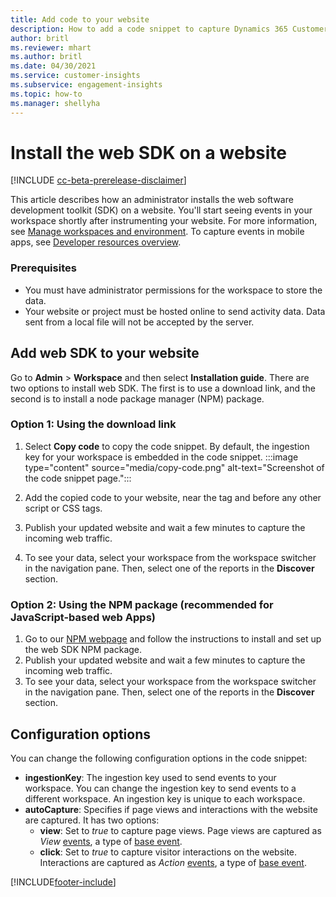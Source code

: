 ```yaml
---
title: Add code to your website
description: How to add a code snippet to capture Dynamics 365 Customer Insights events on your website.
author: britl
ms.reviewer: mhart
ms.author: britl
ms.date: 04/30/2021
ms.service: customer-insights
ms.subservice: engagement-insights
ms.topic: how-to
ms.manager: shellyha
---
```


# Install the web SDK on a website

[!INCLUDE [cc-beta-prerelease-disclaimer](includes/cc-beta-prerelease-disclaimer.md)]

This article describes how an administrator installs the web software development toolkit (SDK) on a website. You'll start seeing events in your workspace shortly after instrumenting your website. For more information, see [Manage workspaces and environment](manage-environments-workspaces.md). To capture events in mobile apps, see [Developer resources overview](developer-resources.md).


### Prerequisites

* You must have administrator permissions for the workspace to store the data.
* Your website or project must be hosted online to send activity data. Data sent from a local file will not be accepted by the server.


## Add web SDK to your website

Go to **Admin** > **Workspace**  and then select **Installation guide**. There are two options to install web SDK. The first is to use a download link, and the second is to install a node package manager (NPM) package.

### Option 1: Using the download link

1. Select **Copy code** to copy the code snippet. By default, the ingestion key for your workspace is embedded in the code snippet.
  :::image type="content" source="media/copy-code.png" alt-text="Screenshot of the code snippet page.":::

1. Add the copied code to your website, near the <head> tag and before any other script or CSS tags.
1. Publish your updated website and wait a few minutes to capture the incoming web traffic.
1. To see your data, select your workspace from the workspace switcher in the navigation pane. Then, select one of the reports in the **Discover** section.

### Option 2: Using the NPM package (recommended for JavaScript-based web Apps)

1. Go to our [NPM webpage](https://www.npmjs.com/package/engagementinsights-web) and follow the instructions to install and set up the web SDK NPM package.
1. Publish your updated website and wait a few minutes to capture the incoming web traffic.
1. To see your data, select your workspace from the workspace switcher in the navigation pane. Then, select one of the reports in the **Discover** section.

## Configuration options

You can change the following configuration options in the code snippet:

- **ingestionKey**: The ingestion key used to send events to your workspace. You can change the ingestion key to send events to a different workspace. An ingestion key is unique to each workspace.
- **autoCapture**: Specifies if page views and interactions with the website are captured. It has two options:
    - **view**: Set to *true* to capture page views. Page views are captured as *View* [events](glossary.md#event), a type of [base event](glossary.md#base-event).
    - **click**: Set to *true* to capture visitor interactions on the website. Interactions are captured as *Action* [events](glossary.md#event), a type of [base event](glossary.md#base-event).

[!INCLUDE[footer-include](../includes/footer-banner.md)]
